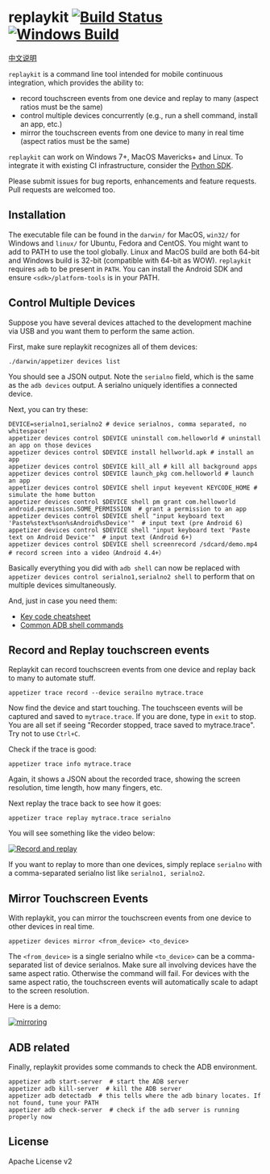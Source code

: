 # replaykit [![Build Status](https://travis-ci.org/appetizerio/replaykit.svg?branch=master)](https://travis-ci.org/appetizerio/replaykit) [![Windows Build](https://ci.appveyor.com/api/projects/status/github/appetizerio/replaykit)](https://ci.appveyor.com/project/mingyuan-xia/replaykit)
[中文说明](./README.cn.md)

`replaykit` is a command line tool intended for mobile continuous integration, which provides the ability to:
* record touchscreen events from one device and replay to many (aspect ratios must be the same)
* control multiple devices concurrently (e.g., run a shell command, install an app, etc.)
* mirror the touchscreen events from one device to many in real time (aspect ratios must be the same)

`replaykit` can work on Windows 7+, MacOS Mavericks+ and Linux. To integrate it with existing CI infrastructure, consider the [Python SDK](https://github.com/appetizerio/replaykit-py). 

Please submit issues for bug reports, enhancements and feature requests. Pull requests are welcomed too.

## Installation
The executable file can be found in the `darwin/` for MacOS, `win32/` for Windows and `linux/` for Ubuntu, Fedora and CentOS. You might want to add to PATH to use the tool globally. Linux and MacOS build are both 64-bit and Windows build is 32-bit (compatible with 64-bit as WOW). `replaykit` requires `adb` to be present in `PATH`. You can install the Android SDK and ensure `<sdk>/platform-tools` is in your PATH.

## Control Multiple Devices
Suppose you have several devices attached to the development machine via USB and you want them to perform the same action.

First, make sure replaykit recognizes all of them devices:
```
./darwin/appetizer devices list
```
You should see a JSON output. Note the `serialno` field, which is the same as the `adb devices` output. A serialno uniquely identifies a connected device.

Next, you can try these:
```
DEVICE=serialno1,serialno2 # device serialnos, comma separated, no whitespace!
appetizer devices control $DEVICE uninstall com.helloworld # uninstall an app on those devices
appetizer devices control $DEVICE install hellworld.apk # install an app
appetizer devices control $DEVICE kill_all # kill all background apps
appetizer devices control $DEVICE launch_pkg com.helloworld # launch an app
appetizer devices control $DEVICE shell input keyevent KEYCODE_HOME # simulate the home button
appetizer devices control $DEVICE shell pm grant com.helloworld android.permission.SOME_PERMISSION  # grant a permission to an app 
appetizer devices control $DEVICE shell "input keyboard text 'Paste%stext%son%sAndroid%sDevice'"  # input text (pre Android 6)
appetizer devices control $DEVICE shell "input keyboard text 'Paste text on Android Device'"  # input text (Android 6+)
appetizer devices control $DEVICE shell screenrecord /sdcard/demo.mp4  # record screen into a video（Android 4.4+）
```
Basically everything you did with `adb shell` can now be replaced with `appetizer devices control serialno1,serialno2 shell` to perform that on multiple devices simultaneously.

And, just in case you need them:
* [Key code cheatsheet](https://developer.android.com/reference/android/view/KeyEvent.html)
* [Common ADB shell commands](http://stackoverflow.com/documentation/android/1051/adb-android-debug-bridge)

## Record and Replay touchscreen events
Replaykit can record touchscreen events from one device and replay back to many to automate stuff.
```
appetizer trace record --device serailno mytrace.trace
```
Now find the device and start touching. The touchsceen events will be captured and saved to `mytrace.trace`. If you are done, type in `exit` to stop. You are all set if seeing "Recorder stopped, trace saved to mytrace.trace". Try not to use `Ctrl+C`.

Check if the trace is good:
```
appetizer trace info mytrace.trace
```
Again, it shows a JSON about the recorded trace, showing the screen resolution, time length, how many fingers, etc.

Next replay the trace back to see how it goes:
```
appetizer trace replay mytrace.trace serialno
```
You will see something like the video below:

[![Record and replay](https://i.vimeocdn.com/video/583660790_640.jpg)](https://vimeo.com/176421640)

If you want to replay to more than one devices, simply replace `serialno` with a comma-separated serialno list like `serialno1, serialno2`.

## Mirror Touchscreen Events
With replaykit, you can mirror the touchscreen events from one device to other devices in real time.
```
appetizer devices mirror <from_device> <to_device>
```
The `<from_device>` is a single serialno while `<to_device>` can be a comma-separated list of device serialnos.
Make sure all involving devices have the same aspect ratio. Otherwise the command will fail.
For devices with the same aspect ratio, the touchscreen events will automatically scale to adapt to the screen resolution.

Here is a demo:

[![mirroring](https://i.vimeocdn.com/video/585120374_640.jpg)](https://vimeo.com/176421482)

## ADB related
Finally, replaykit provides some commands to check the ADB environment.
```
appetizer adb start-server  # start the ADB server
appetizer adb kill-server  # kill the ADB server
appetizer adb detectadb  # this tells where the adb binary locates. If not found, tune your PATH
appetizer adb check-server  # check if the adb server is running properly now
```
## License
Apache License v2
